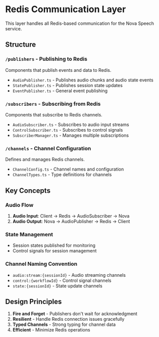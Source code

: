 # Redis Communication Layer

This layer handles all Redis-based communication for the Nova Speech service.

## Structure

### `/publishers` - Publishing to Redis
Components that publish events and data to Redis.
- `AudioPublisher.ts` - Publishes audio chunks and audio state events
- `StatePublisher.ts` - Publishes session state updates
- `EventPublisher.ts` - General event publishing

### `/subscribers` - Subscribing from Redis
Components that subscribe to Redis channels.
- `AudioSubscriber.ts` - Subscribes to audio input streams
- `ControlSubscriber.ts` - Subscribes to control signals
- `SubscriberManager.ts` - Manages multiple subscriptions

### `/channels` - Channel Configuration
Defines and manages Redis channels.
- `ChannelConfig.ts` - Channel names and configuration
- `ChannelTypes.ts` - Type definitions for channels

## Key Concepts

### Audio Flow
1. **Audio Input**: Client → Redis → AudioSubscriber → Nova
2. **Audio Output**: Nova → AudioPublisher → Redis → Client

### State Management
- Session states published for monitoring
- Control signals for session management

### Channel Naming Convention
- `audio:stream:{sessionId}` - Audio streaming channels
- `control:{workflowId}` - Control signal channels
- `state:{sessionId}` - State update channels

## Design Principles

1. **Fire and Forget** - Publishers don't wait for acknowledgment
2. **Resilient** - Handle Redis connection issues gracefully
3. **Typed Channels** - Strong typing for channel data
4. **Efficient** - Minimize Redis operations
